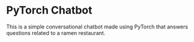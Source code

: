 # PyTorch Chatbot

This is a simple conversational chatbot made using PyTorch that answers questions related to a ramen restaurant.  
